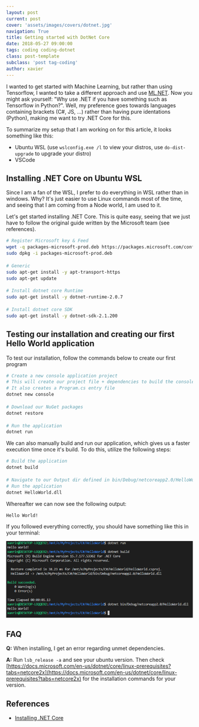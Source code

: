 ```yaml
---
layout: post
current: post
cover: 'assets/images/covers/dotnet.jpg'
navigation: True
title: Getting started with DotNet Core
date: 2018-05-27 09:00:00
tags: coding coding-dotnet
class: post-template
subclass: 'post tag-coding'
author: xavier
---
```


I wanted to get started with Machine Learning, but rather than using Tensorflow, I wanted to take a different approach and use [ML.NET](https://github.com/dotnet/machinelearning). Now you might ask yourself: "Why use .NET if you have something such as Tensorflow in Python?". Well, my preference goes towards languages containing brackets (C#, JS, ...) rather than having pure identations (Python), making me want to try .NET Core for this.

To summarize my setup that I am working on for this article, it looks something like this:

* Ubuntu WSL (use `wslconfig.exe /l` to view your distros, use `do-dist-upgrade` to upgrade your distro)
* VSCode

## Installing .NET Core on Ubuntu WSL

Since I am a fan of the WSL, I prefer to do everything in WSL rather than in windows. Why? It's just easier to use Linux commands most of the time, and seeing that I am coming from a Node world, I am used to it.

Let's get started installing .NET Core. This is quite easy, seeing that we just have to follow the original guide written by the Microsoft team (see references).

```bash
# Register Microsoft key & Feed
wget -q packages-microsoft-prod.deb https://packages.microsoft.com/config/ubuntu/16.04/packages-microsoft-prod.deb
sudo dpkg -i packages-microsoft-prod.deb

# Generic
sudo apt-get install -y apt-transport-https
sudo apt-get update

# Install dotnet core Runtime
sudo apt-get install -y dotnet-runtime-2.0.7

# Install dotnet core SDK
sudo apt-get install -y dotnet-sdk-2.1.200
```

## Testing our installation and creating our first Hello World application

To test our installation, follow the commands below to create our first program

```bash
# Create a new console application project
# This will create our project file + dependencies to build the console app
# It also creates a Program.cs entry file
dotnet new console

# Download our NuGet packages
dotnet restore

# Run the application
dotnet run
```

We can also manually build and run our application, which gives us a faster execution time once it's build. To do this, utilize the following steps:

```bash
# Build the application
dotnet build

# Navigate to our Output dir defined in bin/Debug/netcoreapp2.0/HelloWorld.dll
# Run the application
dotnet HelloWorld.dll
```

Whereafter we can now see the following output:

```bash
Hello World!
```

If you followed everything correctly, you should have something like this in your terminal:

![./assets/images/posts/dotnetcore-helloworld.png](./assets/images/posts/dotnetcore-helloworld.png)

## FAQ

**Q:** When installing, I get an error regarding unmet dependencies.

**A:** Run `lsb_release -a` and see your ubuntu version. Then check [https://docs.microsoft.com/en-us/dotnet/core/linux-prerequisites?tabs=netcore2x](https://docs.microsoft.com/en-us/dotnet/core/linux-prerequisites?tabs=netcore2x) for the installation commands for your version.

## References

* [Installing .NET Core](https://docs.microsoft.com/en-us/dotnet/core/linux-prerequisites?tabs=netcore2x)